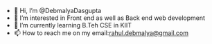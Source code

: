 - 👋 Hi, I’m @DebmalyaDasgupta
- 👀 I’m interested in Front end as well as Back end web development
- 🌱 I’m currently learning B.Teh CSE in KIIT
- 📫 How to reach me on my email:rahul.debmalya@gmail.com

<!---
DebmalyaDasgupta/DebmalyaDasgupta is a ✨ special ✨ repository because its `README.md` (this file) appears on your GitHub profile.
You can click the Preview link to take a look at your changes.
--->
